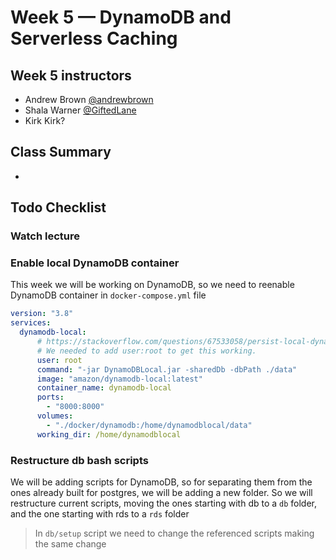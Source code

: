 # Week 5 — DynamoDB and Serverless Caching

## Week 5 instructors

- Andrew Brown [@andrewbrown](https://twitter.com/andrewbrown)
- Shala Warner [@GiftedLane](https://twitter.com/GiftedLane)
- Kirk Kirk? []()

## Class Summary

- 

## Todo Checklist


### Watch lecture



### Enable local DynamoDB container

This week we will be working on DynamoDB, so we need to reenable DynamoDB container in `docker-compose.yml` file

```yml
version: "3.8"
services:
  dynamodb-local:
      # https://stackoverflow.com/questions/67533058/persist-local-dynamodb-data-in-volumes-lack-permission-unable-to-open-databa
      # We needed to add user:root to get this working.
      user: root
      command: "-jar DynamoDBLocal.jar -sharedDb -dbPath ./data"
      image: "amazon/dynamodb-local:latest"
      container_name: dynamodb-local
      ports:
        - "8000:8000"
      volumes:
        - "./docker/dynamodb:/home/dynamodblocal/data"
      working_dir: /home/dynamodblocal
```

### Restructure db bash scripts

We will be adding scripts for DynamoDB, so for separating them from the ones already built for postgres, we will be adding a new folder. So we will restructure current scripts, moving the ones starting with db to a `db` folder, and the one starting with rds to a `rds` folder

> In `db/setup` script we need to change the referenced scripts making the same change


